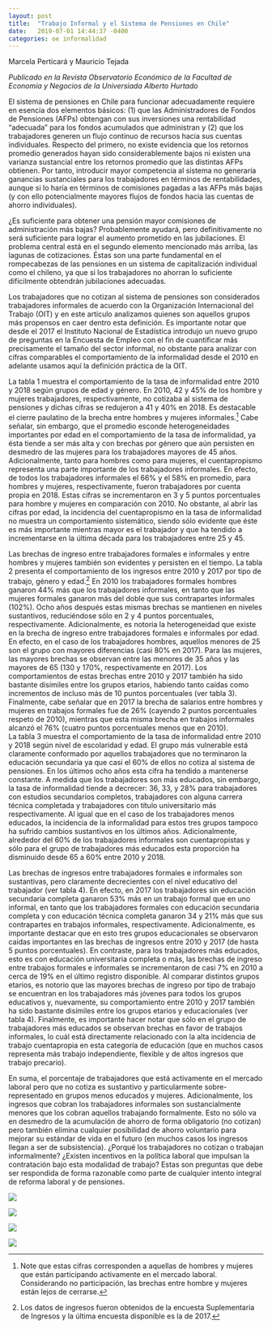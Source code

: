 ```yaml
---
layout: post
title:  "Trabajo Informal y el Sistema de Pensiones en Chile"
date:   2019-07-01 14:44:37 -0400
categories: oe informalidad
---
```


Marcela Perticará y Mauricio Tejada

*Publicado en la Revista Observatorio Económico de la Facultad de Economía y Negocios de la Universiada Alberto Hurtado*

El sistema de pensiones en Chile para funcionar adecuadamente requiere en esencia dos elementos básicos: (1) que las Administradores de Fondos de Pensiones (AFPs) obtengan con sus inversiones una rentabilidad “adecuada” para los fondos acumulados que administran y (2) que los trabajadores generen un flujo continuo de recursos hacia sus cuentas individuales. Respecto del primero, no existe evidencia que los retornos promedio generados hayan sido considerablemente bajos ni existen una varianza sustancial entre los retornos promedio que las distintas AFPs obtienen. Por tanto, introducir mayor competencia al sistema no generaría ganancias sustanciales para los trabajadores en términos de rentabilidades, aunque si lo haría en términos de comisiones pagadas a las AFPs más bajas (y con ello potencialmente mayores flujos de fondos hacia las cuentas de ahorro individuales).

¿Es suficiente para obtener una pensión mayor comisiones de administración más bajas?  Probablemente ayudará, pero definitivamente no será suficiente para lograr el aumento prometido en las jubilaciones. El problema central está en el segundo elemento mencionado más arriba, las lagunas de cotizaciones. Éstas son una parte fundamental en el rompecabezas de las pensiones en un sistema de capitalización individual como el chileno, ya que si los trabajadores no ahorran lo suficiente difícilmente obtendrán jubilaciones adecuadas. 

Los trabajadores que no cotizan al sistema de pensiones son considerados trabajadores informales de acuerdo con la Organización Internacional del Trabajo (OIT) y en este articulo analizamos quienes son aquellos grupos más propensos en caer dentro esta definición. Es importante notar que desde el 2017 el Instituto Nacional de Estadística introdujo un nuevo grupo de preguntas en la Encuesta de Empleo con el fin de cuantificar más precisamente el tamaño del sector informal, no obstante para analizar con cifras comparables el comportamiento de la informalidad desde el 2010 en adelante usamos aquí la definición práctica de la OIT.

La tabla 1 muestra el comportamiento de la tasa de informalidad entre 2010 y 2018 según grupos de edad y género. En 2010, 42 y 45% de los hombre y mujeres trabajadores, respectivamente, no cotizaba al sistema de pensiones y dichas cifras se redujeron a 41 y 40% en 2018. Es destacable el cierre paulatino de la brecha entre hombres y mujeres informales.[^1]  Cabe señalar, sin embargo, que el promedio esconde heterogeneidades importantes por edad en el comportamiento de la tasa de informalidad, ya ésta tiende a ser más alta y con brechas por género que aún persisten en desmedro de las mujeres para los trabajadores mayores de 45 años. Adicionalmente, tanto para hombres como para mujeres, el cuentapropismo representa una parte importante de los trabajadores informales. En efecto, de todos los trabajadores informales el 66% y el 58% en promedio, para hombres y mujeres, respectivamente, fueron trabajadores por cuenta propia en 2018. Estas cifras se incrementaron en 3 y 5 puntos porcentuales para hombre y mujeres en comparación con 2010. No obstante, al abrir las cifras por edad, la incidencia del cuentapropismo en la tasa de informalidad no muestra un comportamiento sistemático, siendo sólo evidente que éste es más importante mientras mayor es el trabajador y que ha tendido a incrementarse en la última década para los trabajadores entre 25 y 45. 

Las brechas de ingreso entre trabajadores formales e informales y entre hombres y mujeres también son evidentes y persisten en el tiempo. La tabla 2 presenta el comportamiento de los ingresos entre 2010 y 2017 por tipo de trabajo, género y edad.[^2]  En 2010 los trabajadores formales hombres ganaron 44% más que los trabajadores informales, en tanto que las mujeres formales ganaron más del doble que sus contrapartes informales (102%). Ocho años después estas mismas brechas se mantienen en niveles sustantivos, reduciéndose sólo en 2 y 4 puntos porcentuales, respectivamente. Adicionalmente, es notoria la heterogeneidad que existe en la brecha de ingreso entre trabajadores formales e informales por edad. En efecto, en el caso de los trabajadores hombres, aquellos menores de 25 son el grupo con mayores diferencias (casi 80% en 2017).  Para las mujeres, las mayores brechas se observan entre las menores de 35 años y las mayores de 65 (130 y 170%, respectivamente en 2017). Los comportamientos de estas brechas entre 2010 y 2017 también ha sido bastante disímiles entre los grupos etarios, habiendo tanto caídas como incrementos de incluso más de 10 puntos porcentuales (ver tabla 3). Finalmente, cabe señalar que en 2017 la brecha de salarios entre hombres y mujeres en trabajos formales fue de 26% (cayendo 2 puntos porcentuales respeto de 2010), mientras que esta misma brecha en trabajos informales alcanzó el 76% (cuatro puntos porcentuales menos que en 2010).   
La tabla 3 muestra el comportamiento de la tasa de informalidad entre 2010 y 2018 según nivel de escolaridad y edad. El grupo más vulnerable está claramente conformado por aquellos trabajadores que no terminaron la educación secundaria ya que casi el 60% de ellos no cotiza al sistema de pensiones. En los últimos ocho años esta cifra ha tendido a mantenerse constante. A medida que los trabajadores son más educados, sin embargo, la tasa de informalidad tiende a decrecer: 36, 33, y 28% para trabajadores con estudios secundarios completos, trabajadores con alguna carrera técnica completada y trabajadores con título universitario más respectivamente. Al igual que en el caso de los trabajadores menos educados, la incidencia de la informalidad para estos tres grupos tampoco ha sufrido cambios sustantivos en los últimos años. Adicionalmente, alrededor del 60% de los trabajadores informales son cuentapropistas y sólo para el grupo de trabajadores más educados esta proporción ha disminuido desde 65 a 60% entre 2010 y 2018. 

Las brechas de ingresos entre trabajadores formales e informales son sustantivas, pero claramente decrecientes con el nivel educativo del trabajador (ver tabla 4). En efecto, en 2017 los trabajadores sin educación secundaria completa ganaron 53% más en un trabajo formal que en uno informal, en tanto que los trabajadores formales con educación secundaria completa y con educación técnica completa ganaron 34 y 21% más que sus contrapartes en trabajos informales, respectivamente. Adicionalmente, es importante destacar que en esto tres grupos educacionales se observaron caídas importantes en las brechas de ingresos entre 2010 y 2017 (de hasta 5 puntos porcentuales). En contraste, para los trabajadores más educados, esto es con educación universitaria completa o más, las brechas de ingreso entre trabajos formales e informales se incrementaron de casi 7% en 2010 a cerca de 19% en el último registro disponible. Al comparar distintos grupos etarios, es notorio que las mayores brechas de ingreso por tipo de trabajo se encuentran en los trabajadores más jóvenes para todos los grupos educativos y, nuevamente, su comportamiento entre 2010 y 2017 también ha sido bastante disímiles entre los grupos etarios y educacionales (ver tabla 4). Finalmente, es importante hacer notar que sólo en el grupo de trabajadores más educados se observan brechas en favor de trabajos informales, lo cuál está directamente relacionado con la alta incidencia de trabajo cuentapropia en esta categoría de educación (que en muchos casos representa más trabajo independiente, flexible y de altos ingresos que trabajo precario).

En suma, el porcentaje de trabajadores que está activamente en el mercado laboral pero que no cotiza es sustantivo y particularmente sobre-representado en grupos menos educados y mujeres. Adicionalmente, los ingresos que cobran los trabajadores informales son sustancialmente menores que los cobran aquellos trabajando formalmente. Esto no sólo va en desmedro de la acumulación de ahorro de forma obligatorio (no cotizan) pero también elimina cualquier posibilidad de ahorro voluntario para mejorar su estándar de vida en el futuro (en muchos casos los ingresos llegan a ser de subsistencia). ¿Porqué los trabajadores no cotizan o trabajan informalmente? ¿Existen incentivos en la política laboral que impulsan la contratación bajo esta modalidad de trabajo? Estas son preguntas que debe ser respondida de forma razonable como parte de cualquier intento integral de reforma laboral y de pensiones. 

[^1]: Note que estas cifras corresponden a aquellas de hombres y mujeres que están participando activamente en el mercado laboral. Considerando no participación, las brechas entre hombre y mujeres están lejos de cerrarse.

[^2]: Los datos de ingresos fueron obtenidos de la encuesta Suplementaria de Ingresos y la última encuesta disponible es la de 2017.

![](informalidad_pensiones_fig1)

![](informalidad_pensiones_fig2)

![](informalidad_pensiones_fig3)

![](informalidad_pensiones_fig4)
